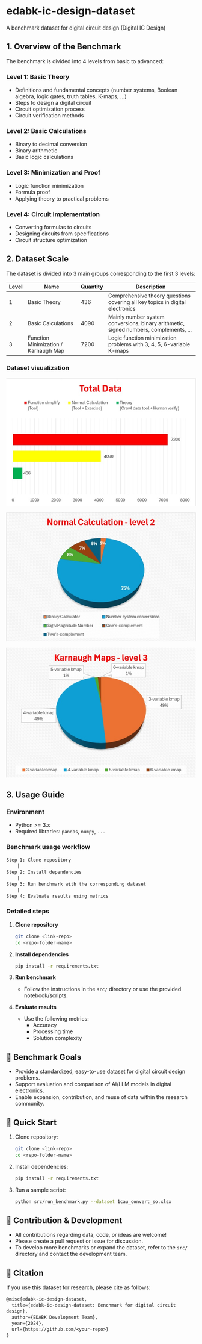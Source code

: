 # edabk-ic-design-dataset

A benchmark dataset for digital circuit design (Digital IC Design)

## 1. Overview of the Benchmark

The benchmark is divided into 4 levels from basic to advanced:

### Level 1: Basic Theory
- Definitions and fundamental concepts (number systems, Boolean algebra, logic gates, truth tables, K-maps, ...)
- Steps to design a digital circuit
- Circuit optimization process
- Circuit verification methods

### Level 2: Basic Calculations
- Binary to decimal conversion
- Binary arithmetic
- Basic logic calculations

### Level 3: Minimization and Proof
- Logic function minimization
- Formula proof
- Applying theory to practical problems

### Level 4: Circuit Implementation
- Converting formulas to circuits
- Designing circuits from specifications
- Circuit structure optimization

## 2. Dataset Scale

The dataset is divided into 3 main groups corresponding to the first 3 levels:

| Level | Name | Quantity | Description |
|-------|------|----------|-------------|
| 1 | Basic Theory | 436 | Comprehensive theory questions covering all key topics in digital electronics |
| 2 | Basic Calculations | 4090 | Mainly number system conversions, binary arithmetic, signed numbers, complements, ... |
| 3 | Function Minimization / Karnaugh Map | 7200 | Logic function minimization problems with 3, 4, 5, 6-variable K-maps |

### Dataset visualization

![*Total data by group*](https://github.com/duonggiang156/banchmark-edabk/blob/master/images/total.jpg)

![*Distribution of problem types in Level 2*](https://github.com/duonggiang156/banchmark-edabk/blob/master/images/level2-data.jpg)

![*Distribution of problem types in Level 3*](https://github.com/duonggiang156/banchmark-edabk/blob/master/images/level3-data.jpg)


## 3. Usage Guide

### Environment
- Python >= 3.x
- Required libraries: `pandas`, `numpy`, `...`

### Benchmark usage workflow

```
Step 1: Clone repository
    |
Step 2: Install dependencies
    |
Step 3: Run benchmark with the corresponding dataset
    |
Step 4: Evaluate results using metrics
```

### Detailed steps

1. **Clone repository**
   ```bash
   git clone <link-repo>
   cd <repo-folder-name>
   ```

2. **Install dependencies**
   ```bash
   pip install -r requirements.txt
   ```

3. **Run benchmark**
   - Follow the instructions in the `src/` directory or use the provided notebook/scripts.

4. **Evaluate results**
   - Use the following metrics:
     - Accuracy
     - Processing time
     - Solution complexity

## 🎯 Benchmark Goals

- Provide a standardized, easy-to-use dataset for digital circuit design problems.
- Support evaluation and comparison of AI/LLM models in digital electronics.
- Enable expansion, contribution, and reuse of data within the research community.

## 🚀 Quick Start

1. Clone repository:
   ```bash
   git clone <link-repo>
   cd <repo-folder-name>
   ```
2. Install dependencies:
   ```bash
   pip install -r requirements.txt
   ```
3. Run a sample script:
   ```bash
   python src/run_benchmark.py --dataset 1cau_convert_so.xlsx
   ```

## 🤝 Contribution & Development

- All contributions regarding data, code, or ideas are welcome!
- Please create a pull request or issue for discussion.
- To develop more benchmarks or expand the dataset, refer to the `src/` directory and contact the development team.

## 📄 Citation

If you use this dataset for research, please cite as follows:

```
@misc{edabk-ic-design-dataset,
  title={edabk-ic-design-dataset: Benchmark for digital circuit design},
  author={EDABK Development Team},
  year={2024},
  url={https://github.com/<your-repo>}
}
```






